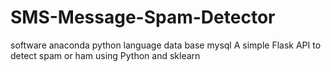 # SMS-Message-Spam-Detector

software anaconda
python language 
data base mysql 
A simple Flask API to detect spam or ham using Python and sklearn



